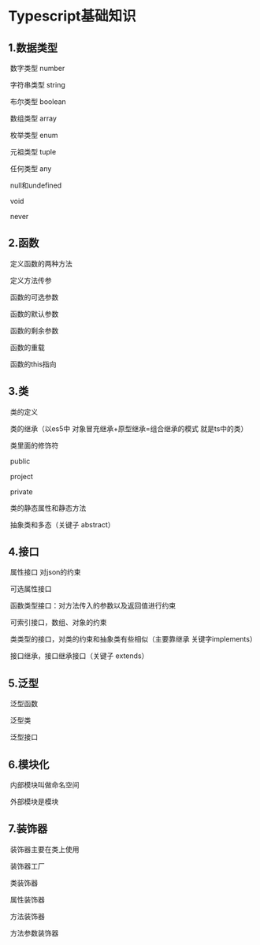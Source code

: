 # Typescript基础知识

## 1.数据类型

​	数字类型 number

​	字符串类型 string

​	布尔类型 boolean

​	数组类型 array

​	枚举类型 enum

​	元祖类型 tuple

​	任何类型 any

​	null和undefined

​	void

​	never

## 2.函数

​	定义函数的两种方法

​	定义方法传参

​	函数的可选参数

​	函数的默认参数

​	函数的剩余参数

​	函数的重载

​	函数的this指向

## 3.类

​	类的定义

​	类的继承（以es5中 对象冒充继承+原型继承=组合继承的模式 就是ts中的类）

​	类里面的修饰符

​		public

​		project

​		private

​	类的静态属性和静态方法

​	抽象类和多态（关键子 abstract）

## 4.接口

​	属性接口 对json的约束

​	可选属性接口

​	函数类型接口：对方法传入的参数以及返回值进行约束

​	可索引接口，数组、对象的约束

​	类类型的接口，对类的约束和抽象类有些相似（主要靠继承 关键字implements）

​	接口继承，接口继承接口（关键子 extends）

## 5.泛型

​	泛型函数

​	泛型类

​	泛型接口

## 6.模块化

​	内部模块叫做命名空间

​	外部模块是模块

## 7.装饰器

​	装饰器主要在类上使用

​	装饰器工厂

​	类装饰器

​	属性装饰器

​	方法装饰器

​	方法参数装饰器


